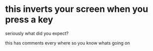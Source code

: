 # this inverts your screen when you press a key

seriously what did you expect?

this has comments every where so you know whats going on